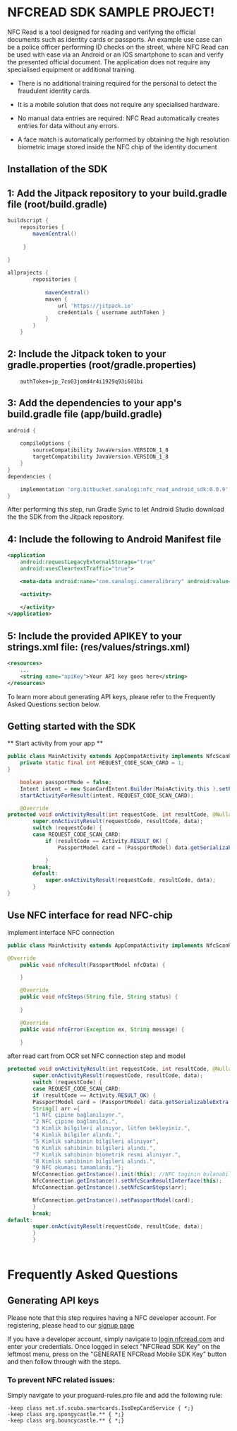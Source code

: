 # NFCREAD SDK SAMPLE PROJECT!

NFC Read is a tool designed for reading and verifying the official documents such as identity cards or passports. An example use case can be a police officer performing ID checks on the street, where NFC Read can be used with ease via an Android or an IOS smartphone to scan and verify the presented official document. The application does not require any specialised equipment or additional training.

- There is no additional training required for the personal to detect the fraudulent identity cards.

- It is a mobile solution that does not require any specialised hardware.

- No manual data entries are required: NFC Read automatically creates entries for data without any errors.

- A face match is automatically performed by obtaining the high resolution biometric image stored inside the NFC chip of the identity document

## Installation of the SDK

## 1: Add the Jitpack repository to your build.gradle file (root/build.gradle)

```groovy
buildscript {
    repositories {
        mavenCentral()
        
     }
     
}

allprojects {
        repositories {
            
            mavenCentral()
            maven {
                url 'https://jitpack.io'
                credentials { username authToken }
            }
        }
    }
```

## 2: Include the Jitpack token to your gradle.properties (root/gradle.properties)

```
    authToken=jp_7co03jomd4r4i1929q93i601bi
```

## 3: Add the dependencies to your app's build.gradle file (app/build.gradle)

```groovy
android {
    
    compileOptions {
        sourceCompatibility JavaVersion.VERSION_1_8
        targetCompatibility JavaVersion.VERSION_1_8
    }
}
dependencies {

    implementation 'org.bitbucket.sanalogi:nfc_read_android_sdk:0.0.9'
}
```

After performing this step, run Gradle Sync to let Android Studio download the the SDK from the Jitpack repository.

## 4: Include the following to Android Manifest file

```xml
<application
	android:requestLegacyExternalStorage="true"
	android:usesCleartextTraffic="true">

	<meta-data android:name="com.sanalogi.cameralibrary" android:value="@string/apiKey" />

	<activity>
		
	</activity>
</application>
```

## 5: Include the provided APIKEY to your strings.xml file: (res/values/strings.xml)

```xml
<resources>
	...
	<string name="apiKey">Your API key goes here</string>
</resources>
```

To learn more about generating API keys, please refer to the Frequently Asked Questions section below.

## Getting started with the SDK

** Start activity from your app **
```java
public class MainActivity extends AppCompatActivity implements NfcScanResultInterface {
    private static final int REQUEST_CODE_SCAN_CARD = 1;
}

```
```java
    boolean passportMode = false;
    Intent intent = new ScanCardIntent.Builder(MainActivity.this ).setPassportMode(passportMode).build();
    startActivityForResult(intent, REQUEST_CODE_SCAN_CARD);
```


```java
    @Override
protected void onActivityResult(int requestCode, int resultCode, @Nullable Intent data) {
        super.onActivityResult(requestCode, resultCode, data);
        switch (requestCode) {
		case REQUEST_CODE_SCAN_CARD:
			if (resultCode == Activity.RESULT_OK) {
				PassportModel card = (PassportModel) data.getSerializableExtra(ScanCardIntent.RESULT_PAYCARDS_CARD);

			}
		break;
        default:
        	super.onActivityResult(requestCode, resultCode, data);
        }
}

```

## Use NFC interface for read NFC-chip
implement interface NFC connection
```java
public class MainActivity extends AppCompatActivity implements NfcScanResultInterface
```
```java
@Override
    public void nfcResult(PassportModel nfcData) {

    }

    @Override
    public void nfcSteps(String file, String status) {
    
    }

    @Override
    public void nfcError(Exception ex, String message) {
    
    }
```

after read cart from OCR set NFC connection step and model 
```java
protected void onActivityResult(int requestCode, int resultCode, @Nullable Intent data) {
        super.onActivityResult(requestCode, resultCode, data);
        switch (requestCode) {
        case REQUEST_CODE_SCAN_CARD:
        if (resultCode == Activity.RESULT_OK) {
        PassportModel card = (PassportModel) data.getSerializableExtra(ScanCardIntent.RESULT_PAYCARDS_CARD);
        String[] arr ={
        "1 NFC çipine bağlanılıyor.",
        "2 NFC çipine bağlanıldı.",
        "3 Kimlik bilgileri alınıyor, lütfen bekleyiniz.",
        "4 Kimlik bilgiler alındı.",
        "5 Kimlik sahibinin bilgileri alınıyor",
        "6 Kimlik sahibinin bilgileri alındı.",
        "7 Kimlik sahibinin biometrik resmi alınıyor.",
        "8 Kimlik sahibinin bilgileri alındı.",
        "9 NFC okuması tamamlandı."};
        NfcConnection.getInstance().init(this); //NFC taginin bulanabilmesi icin eklenmeli
        NfcConnection.getInstance().setNfcScanResultInterface(this);
        NfcConnection.getInstance().setNfcScanSteps(arr);

        NfcConnection.getInstance().setPassportModel(card);
        }
        break;
default:
        super.onActivityResult(requestCode, resultCode, data);
        }
        }
                    

```


# Frequently Asked Questions

## Generating API keys

Please note that this step requires having a NFC developer account. For registering, please head to our [signup page](https://login.nfcread.com/signup)

If you have a developer account, simply navigate to [login.nfcread.com](https://login.nfcread.com) and enter your credentials. Once logged in select "NFCRead SDK Key" on the leftmost menu, press on the "GENERATE NFCRead Mobile SDK Key" button and then follow through with the steps.


### To prevent NFC related issues:

Simply navigate to your proguard-rules.pro file and add the following rule:

```proguard
-keep class net.sf.scuba.smartcards.IsoDepCardService { *;}
-keep class org.spongycastle.** { *;}
-keep class org.bouncycastle.** { *;}
```


